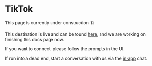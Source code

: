 # TikTok

This page is currently under construction ​🏗​



This destination is live and can be found [here](https://app.getcensus.com/connections), and we are working on finishing this docs page now.



If you want to connect, please follow the prompts in the UI.&#x20;



If run into a dead end, start a conversation with us via the [in-app](https://app.getcensus.com) chat.
